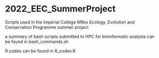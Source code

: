 # 2022_EEC_SummerProject
Scripts used in the Imperial College MRes Ecology, Evolution and Conservation Programme summer project

a summary of bash scripts submitted to HPC for bioinformatic analysis can be found in bash_commands.sh

R codes can be found in R_codes.R

